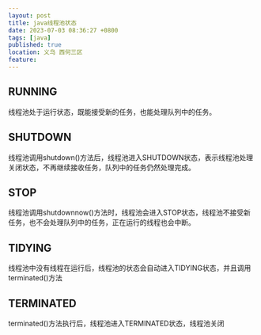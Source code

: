```yaml
---
layout: post
title: java线程池状态
date: 2023-07-03 08:36:27 +0800
tags: [java]
published: true
location: 义乌 西何三区
feature: 
---
```


## RUNNING

线程池处于运行状态，既能接受新的任务，也能处理队列中的任务。

## SHUTDOWN

线程池调用shutdown()方法后，线程池进入SHUTDOWN状态，表示线程池处理关闭状态，不再继续接收任务，队列中的任务仍然处理完成。

## STOP

线程池调用shutdownnow()方法时，线程池会进入STOP状态，线程池不接受新任务，也不会处理队列中的任务，正在运行的线程也会中断。

## TIDYING

线程池中没有线程在运行后，线程池的状态会自动进入TIDYING状态，并且调用terminated()方法

## TERMINATED

terminated()方法执行后，线程池进入TERMINATED状态，线程池关闭
